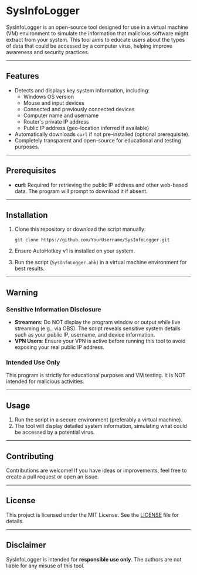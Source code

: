 # SysInfoLogger

SysInfoLogger is an open-source tool designed for use in a virtual machine (VM) environment to simulate the information that malicious software might extract from your system. This tool aims to educate users about the types of data that could be accessed by a computer virus, helping improve awareness and security practices.

---

## Features

- Detects and displays key system information, including:
  - Windows OS version
  - Mouse and input devices
  - Connected and previously connected devices
  - Computer name and username
  - Router's private IP address
  - Public IP address (geo-location inferred if available)
- Automatically downloads `curl` if not pre-installed (optional prerequisite).
- Completely transparent and open-source for educational and testing purposes.

---

## Prerequisites

- **curl**: Required for retrieving the public IP address and other web-based data. The program will prompt to download it if absent.

---

## Installation

1. Clone this repository or download the script manually:
   ```
   git clone https://github.com/YourUsername/SysInfoLogger.git
   ```

2. Ensure AutoHotkey v1 is installed on your system.

3. Run the script (`SysInfoLogger.ahk`) in a virtual machine environment for best results.

---

## Warning

### Sensitive Information Disclosure

- **Streamers**: Do NOT display the program window or output while live streaming (e.g., via OBS). The script reveals sensitive system details such as your public IP, username, and device information.
- **VPN Users**: Ensure your VPN is active before running this tool to avoid exposing your real public IP address.

### Intended Use Only

This program is strictly for educational purposes and VM testing. It is NOT intended for malicious activities.

---

## Usage

1. Run the script in a secure environment (preferably a virtual machine).
2. The tool will display detailed system information, simulating what could be accessed by a potential virus.

---

## Contributing

Contributions are welcome! If you have ideas or improvements, feel free to create a pull request or open an issue.

---

## License

This project is licensed under the MIT License. See the [LICENSE](LICENSE) file for details.

---

## Disclaimer

SysInfoLogger is intended for **responsible use only**. The authors are not liable for any misuse of this tool.
